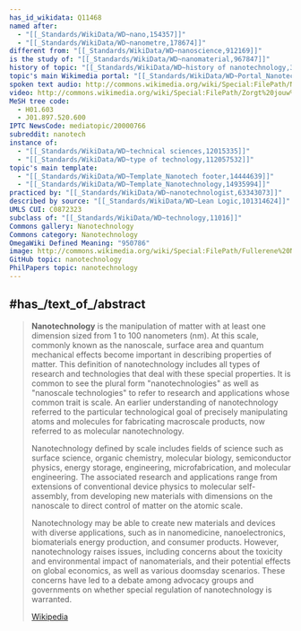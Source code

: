 ```yaml
---
has_id_wikidata: Q11468
named after:
  - "[[_Standards/WikiData/WD~nano,154357]]"
  - "[[_Standards/WikiData/WD~nanometre,178674]]"
different from: "[[_Standards/WikiData/WD~nanoscience,912169]]"
is the study of: "[[_Standards/WikiData/WD~nanomaterial,967847]]"
history of topic: "[[_Standards/WikiData/WD~history of nanotechnology,3974161]]"
topic's main Wikimedia portal: "[[_Standards/WikiData/WD~Portal_Nanotechnology,4920752]]"
spoken text audio: http://commons.wikimedia.org/wiki/Special:FilePath/Nl-Nanotechnologie-article.ogg
video: http://commons.wikimedia.org/wiki/Special:FilePath/Zorgt%20jouw%20tandpasta%20voor%20het%20volgende%20milieuprobleem-%20-%20GEMAK.webm
MeSH tree code:
  - H01.603
  - J01.897.520.600
IPTC NewsCode: mediatopic/20000766
subreddit: nanotech
instance of:
  - "[[_Standards/WikiData/WD~technical sciences,12015335]]"
  - "[[_Standards/WikiData/WD~type of technology,112057532]]"
topic's main template:
  - "[[_Standards/WikiData/WD~Template_Nanotech footer,14444639]]"
  - "[[_Standards/WikiData/WD~Template_Nanotechnology,14935994]]"
practiced by: "[[_Standards/WikiData/WD~nanotechnologist,63343073]]"
described by source: "[[_Standards/WikiData/WD~Lean Logic,101314624]]"
UMLS CUI: C0872323
subclass of: "[[_Standards/WikiData/WD~technology,11016]]"
Commons gallery: Nanotechnology
Commons category: Nanotechnology
OmegaWiki Defined Meaning: "950786"
image: http://commons.wikimedia.org/wiki/Special:FilePath/Fullerene%20Nanogears%20-%20GPN-2000-001535.jpg
GitHub topic: nanotechnology
PhilPapers topic: nanotechnology
---
```



## #has_/text_of_/abstract 

> **Nanotechnology** is the manipulation of matter with at least one dimension sized from 1 to 100 nanometers (nm). At this scale, commonly known as the nanoscale, surface area and quantum mechanical effects become important in describing properties of matter. This definition of nanotechnology includes all types of research and technologies that deal with these special properties. It is common to see the plural form "nanotechnologies" as well as "nanoscale technologies" to refer to research and applications whose common trait is scale. An earlier understanding of nanotechnology referred to the particular technological goal of precisely manipulating atoms and molecules for fabricating macroscale products, now referred to as molecular nanotechnology.
>
> Nanotechnology defined by scale includes fields of science such as surface science, organic chemistry, molecular biology, semiconductor physics, energy storage, engineering, microfabrication, and molecular engineering. The associated research and applications range from extensions of conventional device physics to molecular self-assembly, from developing new materials with dimensions on the nanoscale to direct control of matter on the atomic scale.
>
> Nanotechnology may be able to create new materials and devices with diverse applications, such as in nanomedicine, nanoelectronics, biomaterials energy production, and consumer products. However, nanotechnology raises issues, including concerns about the toxicity and environmental impact of nanomaterials, and their potential effects on global economics, as well as various doomsday scenarios. These concerns have led to a debate among advocacy groups and governments on whether special regulation of nanotechnology is warranted.
>
> [Wikipedia](https://en.wikipedia.org/wiki/Nanotechnology) 






